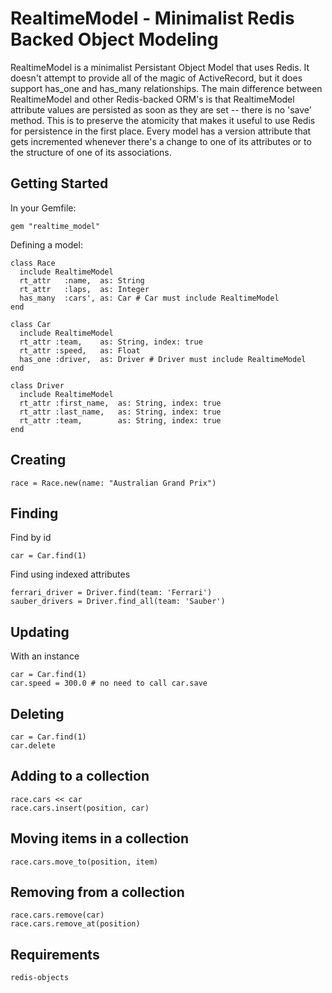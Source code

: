 RealtimeModel - Minimalist Redis Backed Object Modeling
=======================================================

RealtimeModel is a minimalist Persistant Object Model that uses Redis. It doesn't attempt to provide all of 
the magic of ActiveRecord, but it does support has_one and has_many relationships. The main difference between 
RealtimeModel and other Redis-backed ORM's is that RealtimeModel attribute values are persisted as soon as 
they are set -- there is no 'save' method. This is to preserve the atomicity that makes it useful to use
Redis for persistence in the first place. Every model has a version attribute that gets incremented whenever 
there's a change to one of its attributes or to the structure of one of its associations.

## Getting Started
In your Gemfile:

    gem "realtime_model"

Defining a model:

    class Race
      include RealtimeModel
      rt_attr   :name,  as: String
      rt_attr   :laps,  as: Integer
      has_many  :cars', as: Car # Car must include RealtimeModel
    end

    class Car
      include RealtimeModel
      rt_attr :team,    as: String, index: true
      rt_attr :speed,   as: Float
      has_one :driver,  as: Driver # Driver must include RealtimeModel
    end

    class Driver
      include RealtimeModel
      rt_attr :first_name,  as: String, index: true
      rt_attr :last_name,   as: String, index: true
      rt_attr :team,        as: String, index: true
    end

## Creating

    race = Race.new(name: "Australian Grand Prix")

## Finding

Find by id

    car = Car.find(1)

Find using indexed attributes

    ferrari_driver = Driver.find(team: 'Ferrari')
    sauber_drivers = Driver.find_all(team: 'Sauber')

## Updating

With an instance

    car = Car.find(1)
    car.speed = 300.0 # no need to call car.save

## Deleting

    car = Car.find(1)
    car.delete

## Adding to a collection
    
    race.cars << car
    race.cars.insert(position, car)

## Moving items in a collection

    race.cars.move_to(position, item)

## Removing from a collection
  
    race.cars.remove(car)
    race.cars.remove_at(position)

## Requirements

    redis-objects